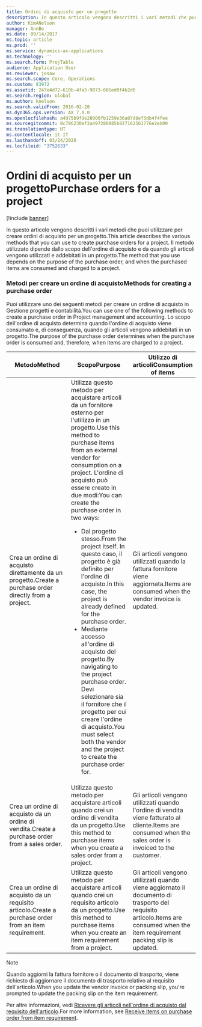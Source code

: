 ```yaml
---
title: Ordini di acquisto per un progetto
description: In questo articolo vengono descritti i vari metodi che puoi utilizzare per creare ordini di acquisto per un progetto. Il metodo utilizzato dipende dallo scopo dell'ordine di acquisto e da quando gli articoli vengono utilizzati e addebitati in un progetto.
author: KimANelson
manager: AnnBe
ms.date: 09/14/2017
ms.topic: article
ms.prod: ''
ms.service: dynamics-ax-applications
ms.technology: ''
ms.search.form: ProjTable
audience: Application User
ms.reviewer: josaw
ms.search.scope: Core, Operations
ms.custom: 83972
ms.assetid: 247e4d72-610b-4fa5-9873-601ed0f4b2d6
ms.search.region: Global
ms.author: knelson
ms.search.validFrom: 2016-02-28
ms.dyn365.ops.version: AX 7.0.0
ms.openlocfilehash: a4975b9f9e20906fb1259e36a07d8ef3db4f4fee
ms.sourcegitcommit: 8c786230ef2a497280885b827162561776e2eb00
ms.translationtype: HT
ms.contentlocale: it-IT
ms.lasthandoff: 03/24/2020
ms.locfileid: "3752633"
---
```

# <a name="purchase-orders-for-a-project"></a><span data-ttu-id="a332a-104">Ordini di acquisto per un progetto</span><span class="sxs-lookup"><span data-stu-id="a332a-104">Purchase orders for a project</span></span>

[!include [banner](../includes/banner.md)]

<span data-ttu-id="a332a-105">In questo articolo vengono descritti i vari metodi che puoi utilizzare per creare ordini di acquisto per un progetto.</span><span class="sxs-lookup"><span data-stu-id="a332a-105">This article describes the various methods that you can use to create purchase orders for a project.</span></span> <span data-ttu-id="a332a-106">Il metodo utilizzato dipende dallo scopo dell'ordine di acquisto e da quando gli articoli vengono utilizzati e addebitati in un progetto.</span><span class="sxs-lookup"><span data-stu-id="a332a-106">The method that you use depends on the purpose of the purchase order, and when the purchased items are consumed and charged to a project.</span></span>

### <a name="methods-for-creating-a-purchase-order"></a><span data-ttu-id="a332a-107">Metodi per creare un ordine di acquisto</span><span class="sxs-lookup"><span data-stu-id="a332a-107">Methods for creating a purchase order</span></span>

<span data-ttu-id="a332a-108">Puoi utilizzare uno dei seguenti metodi per creare un ordine di acquisto in Gestione progetti e contabilità.</span><span class="sxs-lookup"><span data-stu-id="a332a-108">You can use one of the following methods to create a purchase order in Project management and accounting.</span></span> <span data-ttu-id="a332a-109">Lo scopo dell'ordine di acquisto determina quando l'ordine di acquisto viene consumato e, di conseguenza, quando gli articoli vengono addebitati in un progetto.</span><span class="sxs-lookup"><span data-stu-id="a332a-109">The purpose of the purchase order determines when the purchase order is consumed and, therefore, when items are charged to a project.</span></span>

<table>
<colgroup>
<col width="33%" />
<col width="33%" />
<col width="33%" />
</colgroup>
<thead>
<tr class="header">
<th><span data-ttu-id="a332a-110">Metodo</span><span class="sxs-lookup"><span data-stu-id="a332a-110">Method</span></span></th>
<th><span data-ttu-id="a332a-111">Scopo</span><span class="sxs-lookup"><span data-stu-id="a332a-111">Purpose</span></span></th>
<th><span data-ttu-id="a332a-112">Utilizzo di articoli</span><span class="sxs-lookup"><span data-stu-id="a332a-112">Consumption of items</span></span></th>
</tr>
</thead>
<tbody>
<tr class="odd">
<td><span data-ttu-id="a332a-113">Crea un ordine di acquisto direttamente da un progetto.</span><span class="sxs-lookup"><span data-stu-id="a332a-113">Create a purchase order directly from a project.</span></span></td>
<td><span data-ttu-id="a332a-114">Utilizza questo metodo per acquistare articoli da un fornitore esterno per l'utilizzo in un progetto.</span><span class="sxs-lookup"><span data-stu-id="a332a-114">Use this method to purchase items from an external vendor for consumption on a project.</span></span> <span data-ttu-id="a332a-115">L'ordine di acquisto può essere creato in due modi:</span><span class="sxs-lookup"><span data-stu-id="a332a-115">You can create the purchase order in two ways:</span></span>
<ul>
<li><span data-ttu-id="a332a-116">Dal progetto stesso.</span><span class="sxs-lookup"><span data-stu-id="a332a-116">From the project itself.</span></span> <span data-ttu-id="a332a-117">In questo caso, il progetto è già definito per l'ordine di acquisto.</span><span class="sxs-lookup"><span data-stu-id="a332a-117">In this case, the project is already defined for the purchase order.</span></span></li>
<li><span data-ttu-id="a332a-118">Mediante accesso all'ordine di acquisto del progetto.</span><span class="sxs-lookup"><span data-stu-id="a332a-118">By navigating to the project purchase order.</span></span> <span data-ttu-id="a332a-119">Devi selezionare sia il fornitore che il progetto per cui creare l'ordine di acquisto.</span><span class="sxs-lookup"><span data-stu-id="a332a-119">You must select both the vendor and the project to create the purchase order for.</span></span></li>
</ul></td>
<td><span data-ttu-id="a332a-120">Gli articoli vengono utilizzati quando la fattura fornitore viene aggiornata.</span><span class="sxs-lookup"><span data-stu-id="a332a-120">Items are consumed when the vendor invoice is updated.</span></span></td>
</tr>
<tr class="even">
<td><span data-ttu-id="a332a-121">Crea un ordine di acquisto da un ordine di vendita.</span><span class="sxs-lookup"><span data-stu-id="a332a-121">Create a purchase order from a sales order.</span></span></td>
<td><span data-ttu-id="a332a-122">Utilizza questo metodo per acquistare articoli quando crei un ordine di vendita da un progetto.</span><span class="sxs-lookup"><span data-stu-id="a332a-122">Use this method to purchase items when you create a sales order from a project.</span></span></td>
<td><span data-ttu-id="a332a-123">Gli articoli vengono utilizzati quando l'ordine di vendita viene fatturato al cliente.</span><span class="sxs-lookup"><span data-stu-id="a332a-123">Items are consumed when the sales order is invoiced to the customer.</span></span></td>
</tr>
<tr class="odd">
<td><span data-ttu-id="a332a-124">Crea un ordine di acquisto da un requisito articolo.</span><span class="sxs-lookup"><span data-stu-id="a332a-124">Create a purchase order from an item requirement.</span></span></td>
<td><span data-ttu-id="a332a-125">Utilizza questo metodo per acquistare articoli quando crei un requisito articolo da un progetto.</span><span class="sxs-lookup"><span data-stu-id="a332a-125">Use this method to purchase items when you create an item requirement from a project.</span></span></td>
<td><span data-ttu-id="a332a-126">Gli articoli vengono utilizzati quando viene aggiornato il documento di trasporto del requisito articolo.</span><span class="sxs-lookup"><span data-stu-id="a332a-126">Items are consumed when the item requirement packing slip is updated.</span></span></td>
</tr>
</tbody>
</table>

> [!NOTE] 
> <span data-ttu-id="a332a-127">Quando aggiorni la fattura fornitore o il documento di trasporto, viene richiesto di aggiornare il documento di trasporto relativo al requisito dell'articolo.</span><span class="sxs-lookup"><span data-stu-id="a332a-127">When you update the vendor invoice or packing slip, you're prompted to update the packing slip on the item requirement.</span></span>

<span data-ttu-id="a332a-128">Per altre informazioni, vedi [Ricevere gli articoli nell'ordine di acquisto dal requisito dell'articolo](tasks/receive-items-purchase-order-item-requirement.md).</span><span class="sxs-lookup"><span data-stu-id="a332a-128">For more information, see [Receive items on purchase order from item requirement](tasks/receive-items-purchase-order-item-requirement.md).</span></span>

